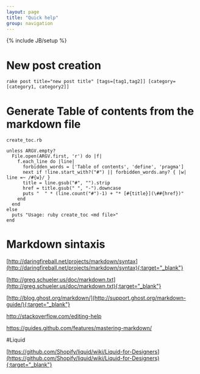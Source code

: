```yaml
---
layout: page
title: "Quick help"
group: navigation
---
```

{% include JB/setup %}

# New post creation
    rake post title="new post title" [tags=[tag1,tag2]] [category=[category1, category2]]

# Generate Table of contents from the markdown file

`create_toc.rb`

    unless ARGV.empty? 
      File.open(ARGV.first, 'r') do |f|
        f.each_line do |line|
          forbidden_words = ['Table of contents', 'define', 'pragma']
          next if !line.start_with?("#") || forbidden_words.any? { |w| line =~ /#{w}/ }
          title = line.gsub("#", "").strip
          href = title.gsub(" ", "-").downcase
          puts "  " * (line.count("#")-1) + "* [#{title}](\##{href})"
        end
      end
    else
      puts "Usage: ruby create_toc <md file>"
    end

# Markdown sintaxis
[http://daringfireball.net/projects/markdown/syntax](http://daringfireball.net/projects/markdown/syntax){:target="_blank"}

[http://greg.schueler.us/doc/markdown.txt](http://greg.schueler.us/doc/markdown.txt){:target="_blank"}

[http://blog.ghost.org/markdown/](http://support.ghost.org/markdown-guide/){:target="_blank"}

<http://stackoverflow.com/editing-help>

<https://guides.github.com/features/mastering-markdown/>

#Liquid

[https://github.com/Shopify/liquid/wiki/Liquid-for-Designers](https://github.com/Shopify/liquid/wiki/Liquid-for-Designers){:target="_blank"}

